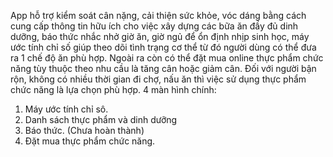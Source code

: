 App hỗ trợ kiểm soát cân nặng, cải thiện sức khỏe, vóc dáng bằng cách cung cấp thông tin hữu ích cho việc xây dựng các bữa ăn đầy đủ dinh dưỡng, báo thức nhắc nhở giờ ăn, giờ ngủ để ổn định nhịp sinh học, máy ước tính chỉ số giúp theo dõi tình trạng cơ thể từ đó người dùng có thể đưa ra 1 chế độ ăn phù hợp. Ngoài ra còn có thể đặt mua online thực phẩm chức năng tùy thuộc theo nhu cầu là tăng cân hoặc giảm cân. Đối với người bận rộn, không có nhiều thời gian đi chợ, nấu ăn thì việc sử dụng thực phẩm chức năng là lựa chọn phù hợp.
4 màn hình chính:
1. Máy ước tính chỉ sô.
2. Danh sách thực phẩm và dinh dưỡng
3. Báo thức. (Chưa hoàn thành)
4. Đặt mua thực phẩm chức năng.